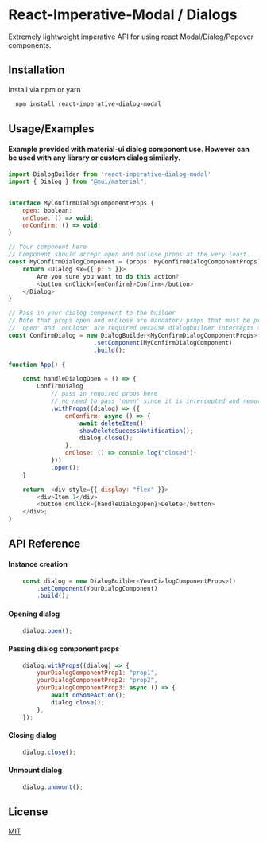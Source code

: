
# React-Imperative-Modal / Dialogs

Extremely lightweight imperative API for using react Modal/Dialog/Popover components.


## Installation

Install via npm or yarn

```bash
  npm install react-imperative-dialog-modal 
```
    
## Usage/Examples

#### Example provided with material-ui dialog component use. However can be used with any library or custom dialog similarly.

```javascript
import DialogBuilder from 'react-imperative-dialog-modal'
import { Dialog } from "@mui/material";


interface MyConfirmDialogComponentProps {
    open: boolean;
    onClose: () => void;
    onConfirm: () => void;
}

// Your component here
// Component should accept open and onClose props at the very least.
const MyConfirmDialogComponent = (props: MyConfirmDialogComponentProps) => {
    return <Dialog sx={{ p: 5 }}>
        Are you sure you want to do this action?
        <button onClick={onConfirm}>Confirm</button>
    </Dialog>
}

// Pass in your dialog component to the builder
// Note that props open and onClose are mandatory props that must be present for the dialog component that is passed in
// 'open' and 'onClose' are required because dialogbuilder intercepts these props and handles opening and closing actions 
const ConfirmDialog = new DialogBuilder<MyConfirmDialogComponentProps>()
                        .setComponent(MyConfirmDialogComponent)
                        .build();

function App() {

    const handleDialogOpen = () => {
        ConfirmDialog
            // pass in required props here
            // no need to pass 'open' since it is intercepted and removed
            .withProps((dialog) => ({
                onConfirm: async () => {
                    await deleteItem();
                    showDeleteSuccessNotification();
                    dialog.close();
                },
                onClose: () => console.log("closed");
            }))
            .open();
    }

    return  <div style={{ display: "flex" }}>
        <div>Item 1</div>
        <button onClick={handleDialogOpen}>Delete</button>
    </div>;
}
```


## API Reference

#### Instance creation
```javascript
    const dialog = new DialogBuilder<YourDialogComponentProps>()
        .setComponent(YourDialogComponent)
        .build();
```

#### Opening dialog

```javascript
    dialog.open();
```

#### Passing dialog component props

```javascript
    dialog.withProps((dialog) => {
        yourDialogComponentProp1: "prop1",
        yourDialogComponentProp2: "prop2",
        yourDialogComponentProp3: async () => {
            await doSomeAction();
            dialog.close();
        },
    });
```

#### Closing dialog

```javascript
    dialog.close();
```

#### Unmount dialog

```javascript
    dialog.unmount();
```




## License

[MIT](https://choosealicense.com/licenses/mit/)

